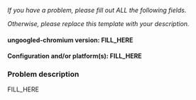 *If you have a problem, please fill out ALL the following fields.*

*Otherwise, please replace this template with your description.*

#### ungoogled-chromium version: FILL_HERE

#### Configuration and/or platform(s): FILL_HERE

### Problem description

FILL_HERE
